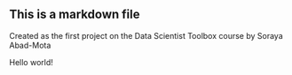 ## This is a markdown file
Created as the first project on the Data Scientist Toolbox course
by Soraya Abad-Mota

Hello world!

